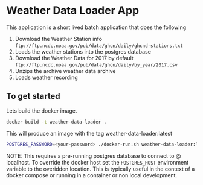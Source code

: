 # Weather Data Loader App

This application is a short lived batch application that does the following
1. Download the Weather Station info `ftp://ftp.ncdc.noaa.gov/pub/data/ghcn/daily/ghcnd-stations.txt`
2. Loads the weather stations into the postgres database
2. Download the Weather Data for 2017 by default `ftp://ftp.ncdc.noaa.gov/pub/data/ghcn/daily/by_year/2017.csv` 
3. Unzips the archive weather data archive
4. Loads weather recording 

## To get started

Lets build the docker image. 
```bash
docker build -t weather-data-loader .
```                          

This will produce an image with the tag weather-data-loader:latest

```bash
POSTGRES_PASSWORD=<your-password> ./docker-run.sh weather-data-loader:latest 
```
NOTE: This requires a pre-running postgres database to connect to @ localhost. To override the 
docker host set the `POSTGRES_HOST` environment variable to the overidden location. This is typically 
useful in the context of a docker compose or running in a container or non local development.

